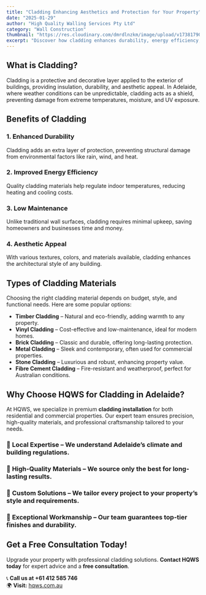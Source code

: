 ```yaml
---
title: "Cladding Enhancing Aesthetics and Protection for Your Property"
date: "2025-01-29"
author: "High Quality Walling Services Pty Ltd"
category: "Wall Construction"
thumbnail: "https://res.cloudinary.com/dmrdlnzkm/image/upload/v1738179074/Cladding_hfxjid.jpg"
excerpt: "Discover how cladding enhances durability, energy efficiency, and aesthetics for residential and commercial properties in Adelaide. Learn about the best materials and benefits of professional cladding services."
---
```


## What is Cladding?
Cladding is a protective and decorative layer applied to the exterior of buildings, providing insulation, durability, and aesthetic appeal. In Adelaide, where weather conditions can be unpredictable, cladding acts as a shield, preventing damage from extreme temperatures, moisture, and UV exposure.

## Benefits of Cladding
### 1. **Enhanced Durability**
Cladding adds an extra layer of protection, preventing structural damage from environmental factors like rain, wind, and heat.

### 2. **Improved Energy Efficiency**
Quality cladding materials help regulate indoor temperatures, reducing heating and cooling costs.

### 3. **Low Maintenance**
Unlike traditional wall surfaces, cladding requires minimal upkeep, saving homeowners and businesses time and money.

### 4. **Aesthetic Appeal**
With various textures, colors, and materials available, cladding enhances the architectural style of any building.

## Types of Cladding Materials
Choosing the right cladding material depends on budget, style, and functional needs. Here are some popular options:

- **Timber Cladding** – Natural and eco-friendly, adding warmth to any property.
- **Vinyl Cladding** – Cost-effective and low-maintenance, ideal for modern homes.
- **Brick Cladding** – Classic and durable, offering long-lasting protection.
- **Metal Cladding** – Sleek and contemporary, often used for commercial properties.
- **Stone Cladding** – Luxurious and robust, enhancing property value.
- **Fibre Cement Cladding** – Fire-resistant and weatherproof, perfect for Australian conditions.

## Why Choose HQWS for Cladding in Adelaide?
At HQWS, we specialize in premium **cladding installation** for both residential and commercial properties. Our expert team ensures precision, high-quality materials, and professional craftsmanship tailored to your needs.

### 🔹 **Local Expertise** – We understand Adelaide’s climate and building regulations.
### 🔹 **High-Quality Materials** – We source only the best for long-lasting results.
### 🔹 **Custom Solutions** – We tailor every project to your property’s style and requirements.
### 🔹 **Exceptional Workmanship** – Our team guarantees top-tier finishes and durability.

## Get a Free Consultation Today!
Upgrade your property with professional cladding solutions. **Contact HQWS today** for expert advice and a **free consultation**.

📞 **Call us at +61 412 585 746**  
🌍 **Visit:** [hqws.com.au](https://hqws.com.au)  
